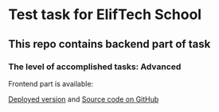 # Test task for ElifTech School
## This repo contains backend part of task
### The level of accomplished tasks: Advanced

Frontend part is available:

[Deployed version](https://eventsboard-front-7qvz.vercel.app/) and [Source code on GitHub](https://github.com/Yura33-dev/eventsboard-front)
